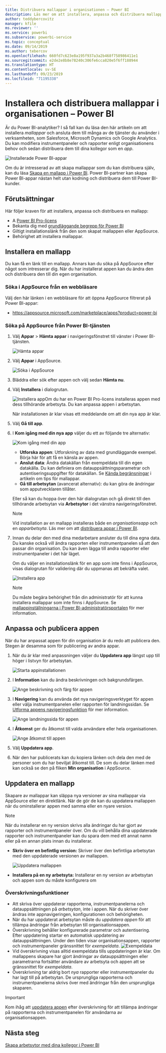 ```yaml
---
title: Distribuera mallappar i organisationen – Power BI
description: Läs mer om att installera, anpassa och distribuera mallappar i din organisation i Power BI.
author: teddybercovitz
manager: kfile
ms.reviewer: ''
ms.service: powerbi
ms.subservice: powerbi-service
ms.topic: conceptual
ms.date: 09/14/2019
ms.author: tebercov
ms.openlocfilehash: 660fd7c623e8a195f937a3a2b468f758986411e1
ms.sourcegitcommit: e2de2e8b8e78240c306fe6cca820e5f6ff188944
ms.translationtype: HT
ms.contentlocale: sv-SE
ms.lasthandoff: 09/23/2019
ms.locfileid: "71195338"
---
```

# <a name="install-and-distribute-template-apps-in-your-organization---power-bi"></a>Installera och distribuera mallappar i organisationen – Power BI

Är du Power BI-analytiker? I så fall kan du läsa den här artikeln om att installera *mallappar* och ansluta dem till många av de tjänster du använder i verksamheten, som Salesforce, Microsoft Dynamics och Google Analytics. Du kan modifiera instrumentpaneler och rapporter enligt organisationens behov och sedan distribuera dem till dina kollegor som en *app*. 

![Installerade Power BI-appar](media/service-template-apps-install-distribute/power-bi-get-apps.png)

Om du är intresserad av att skapa mallappar som du kan distribuera själv, kan du läsa [Skapa en mallapp i Power BI](service-template-apps-create.md). Power BI-partner kan skapa Power BI-appar nästan helt utan kodning och distribuera dem till Power BI-kunder. 

## <a name="prerequisites"></a>Förutsättningar  

Här följer kraven för att installera, anpassa och distribuera en mallapp: 

- A [Power BI Pro-licens](service-self-service-signup-for-power-bi.md)
- Bekanta dig med [grundläggande begrepp för Power BI ](service-basic-concepts.md)
- Giltigt installationslänk från den som skapat mallappen eller AppSource. 
- Behörighet att installera mallappar. 

## <a name="install-a-template-app"></a>Installera en mallapp

Du kan få en länk till en mallapp. Annars kan du söka på AppSource efter något som intresserar dig. När du har installerat appen kan du ändra den och distribuera den till din egen organisation.

### <a name="search-appsource-from-a-browser"></a>Söka i AppSource från en webbläsare

Välj den här länken i en webbläsare för att öppna AppSource filtrerat på Power BI-appar:

- https://appsource.microsoft.com/marketplace/apps?product=power-bi

### <a name="search-appsource-from-the-power-bi-service"></a>Söka på AppSource från Power BI-tjänsten

1. Välj **Appar** > **Hämta appar** i navigeringsfönstret till vänster i Power BI-tjänsten.

    ![Hämta appar](media/service-template-apps-install-distribute/power-bi-get-apps-arrow.png)

2. Välj **Appar** i AppSource.

    ![Söka i AppSource](media/service-template-apps-install-distribute/power-bi-appsource.png)

3. Bläddra eller sök efter appen och välj sedan **Hämta nu**.

4. Välj **Installera** i dialogrutan.

    ![Installera app](media/service-template-apps-install-distribute/power-install-dialog.png)Om du har en Power BI Pro-licens installeras appen med dess tillhörande arbetsyta. Du kan anpassa appen i arbetsytan.

    När installationen är klar visas ett meddelande om att din nya app är klar.
4. Välj **Gå till app**.
5. I **Kom igång med din nya app** väljer du ett av följande tre alternativ:

    ![Kom igång med din app](media/service-template-apps-create/power-bi-template-app-get-started.png)

    - **Utforska appen**: Utforskning av data med grundläggande exempel. Börja här för att få en känsla av appen. 
    - **Anslut data**: Ändra datakällan från exempeldata till din egen datakälla. Du kan definiera om datauppsättningsparametrar och autentiseringsuppgifter för datakällan. Se [Kända begränsningar](service-template-apps-tips.md#known-limitations) i artikeln om tips för mallappar. 
    - **Gå till arbetsytan** (avancerat alternativ): du kan göra de ändringar som apputvecklaren tillåter.

    Eller så kan du hoppa över den här dialogrutan och gå direkt till den tillhörande arbetsytan via **Arbetsytor** i det vänstra navigeringsfönstret.
    >[!NOTE]
    >Vid installation av en mallapp installeras både en *organisationsapp* och en *apparbetsyta*. Läs mer om att [distribuera appar i Power BI](service-create-distribute-apps.md).
 
6. Innan du delar den med dina medarbetare ansluter du till dina egna data. Du kanske också vill ändra rapporten eller instrumentpanelen så att den passar din organisation. Du kan även lägga till andra rapporter eller instrumentpaneler i det här läget.

   Om du väljer en installationslänk för en app som inte finns i AppSource, visas dialogrutan för validering där du uppmanas att bekräfta valet.

   ![Installera app](media/service-template-apps-install-distribute/power-install-unvalidated-dialog.png)

   >[!NOTE]
   >Du måste begära behörighet från din administratör för att kunna installera mallappar som inte finns i AppSource. Se [mallappinställningarna i Power BI-administratörsportalen](service-admin-portal.md#template-apps-settings) för mer information.

## <a name="customize-and-publish-the-app"></a>Anpassa och publicera appen

När du har anpassat appen för din organisation är du redo att publicera den. Stegen är desamma som för publicering av andra appar.

1. När du är klar med anpassningen väljer du **Uppdatera app** längst upp till höger i listvyn för arbetsytan.  

    ![Starta appinstallationen](media/service-template-apps-install-distribute/power-bi-start-install-app.png)

2. I **Information** kan du ändra beskrivningen och bakgrundsfärgen.

   ![Ange beskrivning och färg för appen](media/service-template-apps-install-distribute/power-bi-install-app-details.png)

3. I **Navigering** kan du använda det nya navigeringsverktyget för appen eller välja instrumentpanelen eller rapporten för landningssidan. Se [Utforma appens navigeringsfunktion](service-create-distribute-apps.md#design-the-navigation-experience) för mer information.

   ![Ange landningssida för appen](media/service-template-apps-install-distribute/power-bi-install-app-content.png)

4. I **Åtkomst** ger du åtkomst till valda användare eller hela organisationen.  

   ![Ange åtkomst till appen](media/service-template-apps-install-distribute/power-bi-install-access.png)

5. Välj **Uppdatera app**. 

6. När den har publicerats kan du kopiera länken och dela den med de personer som du har beviljat åtkomst till. De som du delar länken med kan också se den på fliken **Min organisation** i AppSource.

## <a name="update-a-template-app"></a>Uppdatera en mallapp

Skapare av mallappar kan släppa nya versioner av sina mallappar via AppSource eller en direktlänk. När de gör de kan du uppdatera mallappen när du ominstallerar appen med samma eller en nyare version.

  >[!NOTE]
  >När du installerar en ny version skrivs alla ändringar du har gjort av rapporter och instrumentpaneler över. Om du vill behålla dina uppdaterade rapporter och instrumentpaneler kan du spara dem med ett annat namn eller på en annan plats innan du installerar.

- **Skriv över en befintlig version:** Skriver över den befintliga arbetsytan med den uppdaterade versionen av mallappen.

   ![Uppdatera mallappen](media/service-template-apps-install-distribute/power-bi-update-app-overwrite.png)

- **Installera på en ny arbetsyta:** Installerar en ny version av arbetsytan och appen som du måste konfigurera om

### <a name="overwrite-behavior"></a>Överskrivningsfunktioner

* Att skriva över uppdaterar rapporterna, instrumentpanelerna och datauppsättningen på *arbetsytan*, inte i appen. När du skriver över ändras inte appnavigeringen, konfigurationen och behörigheten.
* När du har uppdaterat arbetsytan måste du *uppdatera appen* för att tillämpa ändringar från arbetsytan till organisationsappen.
* Överskrivning behåller konfigurerade parametrar och autentisering. Efter uppdatering startar en automatisk uppdatering av datauppsättningen. Under den tiden visar organisationsappen, rapporter och instrumentpaneler gränssnittet för *exempeldata*.
  ![Exempeldata](media/service-template-apps-install-distribute/power-bi-sample-data.png)
* Vid överskrivning visas alltid exempeldata tills uppdateringen är klar. Om mallappens skapare har gjort ändringar av datauppsättningen eller parametrarna fortsätter användare av arbetsyta och appen att se gränssnittet för *exempeldata*.
* Överskrivning tar aldrig bort *nya* rapporter eller instrumentpaneler du har lagt till på arbetsytan. De ursprungliga rapporterna och instrumentpanelerna skrivs över med ändringar från den ursprungliga skaparen.

>[!IMPORTANT]
>Kom ihåg att [uppdatera appen](#customize-and-publish-the-app) efter överskrivning för att tillämpa ändringar på rapporterna och instrumentpanelen för användarna av organisationsappen.

## <a name="next-steps"></a>Nästa steg

[Skapa arbetsytor med dina kollegor i Power BI](service-create-workspaces.md)
